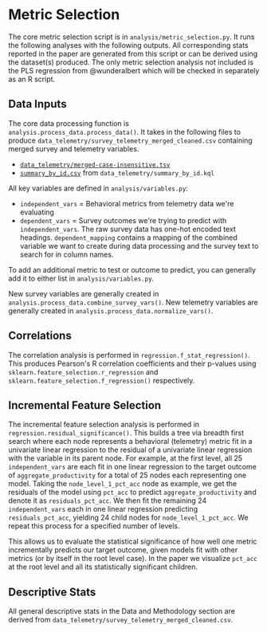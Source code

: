 # Metric Selection

The core metric selection script is in `analysis/metric_selection.py`. It runs the following analyses with the following outputs. All corresponding stats reported in the paper are generated from this script or can be derived using the dataset(s) produced. The only metric selection analysis not included is the PLS regression from @wunderalbert which will be checked in separately as an R script.

## Data Inputs

The core data processing function is `analysis.process_data.process_data()`. It takes in the following files to produce `data_telemetry/survey_telemetry_merged_cleaned.csv` containing merged survey and telemetry variables.
* [`data_telemetry/merged-case-insensitive.tsv`](https://github.com/github/copilot-metrics-paper/blob/main/data_telemetry/merged-case-insensitive.tsv)
* [`summary_by_id.csv`](https://github.com/github/copilot-metrics-paper/blob/main/data_telemetry/summary_by_id.csv) from `data_telemetry/summary_by_id.kql`

All key variables are defined in `analysis/variables.py`:
* `independent_vars` = Behavioral metrics from telemetry data we're evaluating
* `dependent_vars` = Survey outcomes we're trying to predict with `independent_vars`. The raw survey data has one-hot encoded text headings. `dependent_mapping` contains a mapping of the combined variable we want to create during data processing and the survey text to search for in column names.

To add an additional metric to test or outcome to predict, you can generally add it to either list in `analysis/variables.py`.

New survey variables are generally created in `analysis.process_data.combine_survey_vars()`. New telemetry variables are generally created in `analysis.process_data.normalize_vars()`. 

## Correlations

The correlation analysis is performed in `regression.f_stat_regression()`. This produces Pearson's R correlation coefficients and their p-values using `sklearn.feature_selection.r_regression` and `sklearn.feature_selection.f_regression()` respectively. 

## Incremental Feature Selection

The incremental feature selection analysis is performed in `regression.residual_significance()`. This builds a tree via breadth first search where each node represents a behavioral (telemetry) metric fit in a univariate linear regression to the residual of a univariate linear regression with the variable in its parent node. For example, at the first level, all 25 `independent_vars` are each fit in one linear regression to the target outcome of `aggregate_productivity` for a total of 25 nodes each representing one model. Taking the `node_level_1_pct_acc` node as example, we get the residuals of the model using `pct_acc` to predict `aggregate_productivity` and denote it as `residuals_pct_acc`. We then fit the remaining 24 `independent_vars` each in one linear regression predicting `residuals_pct_acc`, yielding 24 child nodes for `node_level_1_pct_acc`. We repeat this process for a specified number of levels. 

This allows us to evaluate the statistical significance of how well one metric incrementally predicts our target outcome, given models fit with other metrics (or by itself in the root level case). In the paper we visualize `pct_acc` at the root level and all its statistically significant children.

## Descriptive Stats

All general descriptive stats in the Data and Methodology section are derived from `data_telemetry/survey_telemetry_merged_cleaned.csv`.
